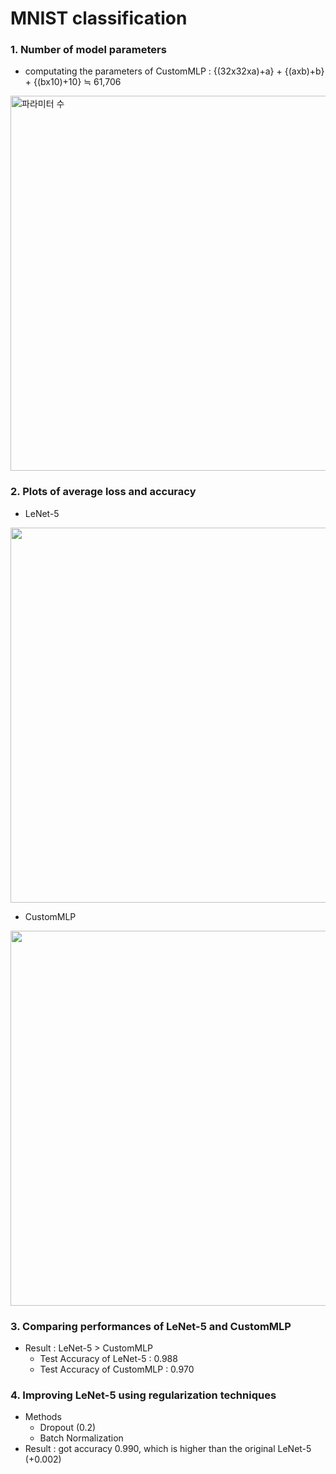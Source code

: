 # MNIST classification
### 1. Number of model parameters 
- computating the parameters of CustomMLP : {(32x32xa)+a} + {(axb)+b} + {(bx10)+10} ≒ 61,706 
<img width="600" alt="파라미터 수" src="https://github.com/jiwwnn/mnist_classification/assets/134251617/6a06f596-8040-470d-b0ed-5dd2d07d974b">

### 2. Plots of average loss and accuracy
- LeNet-5
<img src="https://github.com/jiwwnn/mnist_classification/assets/134251617/64fc400a-51b7-483f-bb13-29fbf2f3054f.png"  width="600">

- CustomMLP
<img src="https://github.com/jiwwnn/mnist_classification/assets/134251617/9a3696ff-30e2-408b-944c-410c0abd99b0.png"  width="600">

### 3. Comparing performances of LeNet-5 and CustomMLP
- Result : LeNet-5 > CustomMLP 
  - Test Accuracy of LeNet-5 : 0.988 
  - Test Accuracy of CustomMLP : 0.970

### 4. Improving LeNet-5 using regularization techniques
- Methods 
  - Dropout (0.2)
  - Batch Normalization
- Result : got accuracy 0.990, which is higher than the original LeNet-5 (+0.002)
